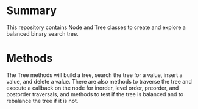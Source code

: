 # Summary

This repository contains Node and Tree classes to create and explore a balanced binary search tree.

# Methods

The Tree methods will build a tree, search the tree for a value, insert a value, and delete a value. There are also methods to traverse the tree and execute a callback on the node for inorder, level order, preorder, and postorder traversals, and methods to test if the tree is balanced and to rebalance the tree if it is not.
